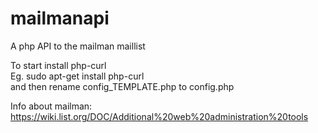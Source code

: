 # mailmanapi
A php API to the mailman maillist  

To start install php-curl  
Eg. sudo apt-get install php-curl  
and then rename config_TEMPLATE.php to config.php  

Info about mailman:  
https://wiki.list.org/DOC/Additional%20web%20administration%20tools  
